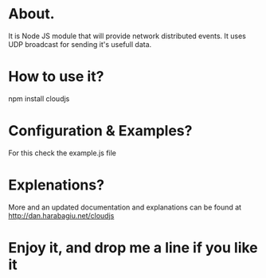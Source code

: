 # About.
 It is Node JS module that will provide network distributed events. It uses UDP broadcast for sending it's usefull data.

# How to use it?
 npm install cloudjs

# Configuration & Examples?
 For this check the example.js file

# Explenations?
 More and an updated documentation and explanations can be found at http://dan.harabagiu.net/cloudjs

# Enjoy it, and drop me a line if you like it